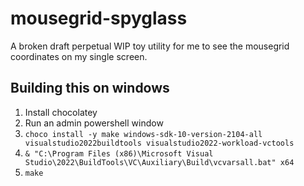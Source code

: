 # mousegrid-spyglass

A broken draft perpetual WIP toy utility for me to see the mousegrid coordinates on my single screen.

## Building this on windows

1. Install chocolatey
1. Run an admin powershell window
1. `choco install -y make windows-sdk-10-version-2104-all visualstudio2022buildtools visualstudio2022-workload-vctools`
1. `& "C:\Program Files (x86)\Microsoft Visual Studio\2022\BuildTools\VC\Auxiliary\Build\vcvarsall.bat" x64`
1. `make`
